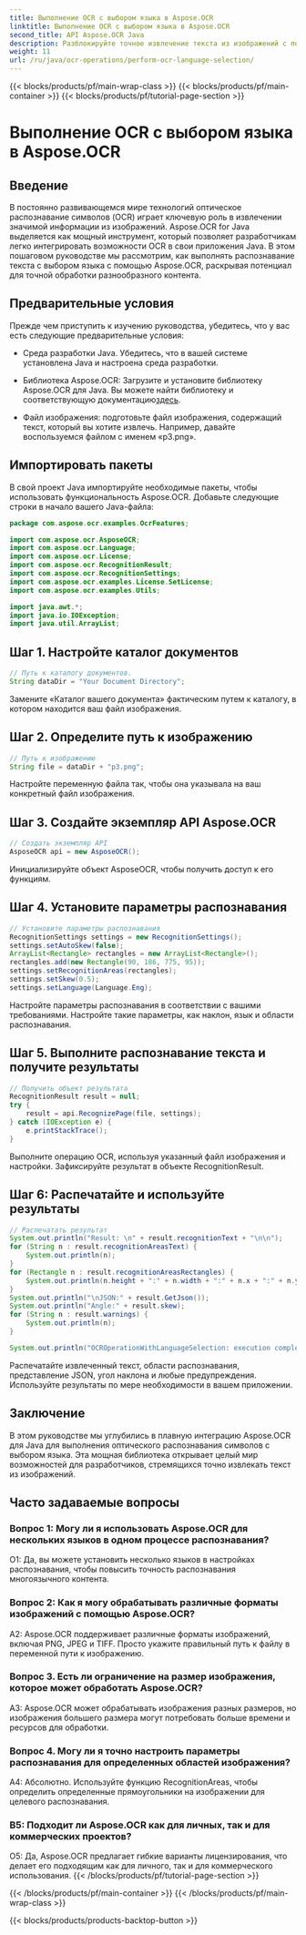 ```yaml
---
title: Выполнение OCR с выбором языка в Aspose.OCR
linktitle: Выполнение OCR с выбором языка в Aspose.OCR
second_title: API Aspose.OCR Java
description: Разблокируйте точное извлечение текста из изображений с помощью Aspose.OCR для Java. Следуйте нашему пошаговому руководству для точного распознавания текста с выбором языка.
weight: 11
url: /ru/java/ocr-operations/perform-ocr-language-selection/
---
```


{{< blocks/products/pf/main-wrap-class >}}
{{< blocks/products/pf/main-container >}}
{{< blocks/products/pf/tutorial-page-section >}}

# Выполнение OCR с выбором языка в Aspose.OCR

## Введение

В постоянно развивающемся мире технологий оптическое распознавание символов (OCR) играет ключевую роль в извлечении значимой информации из изображений. Aspose.OCR for Java выделяется как мощный инструмент, который позволяет разработчикам легко интегрировать возможности OCR в свои приложения Java. В этом пошаговом руководстве мы рассмотрим, как выполнять распознавание текста с выбором языка с помощью Aspose.OCR, раскрывая потенциал для точной обработки разнообразного контента.

## Предварительные условия

Прежде чем приступить к изучению руководства, убедитесь, что у вас есть следующие предварительные условия:

- Среда разработки Java. Убедитесь, что в вашей системе установлена Java и настроена среда разработки.

-  Библиотека Aspose.OCR: Загрузите и установите библиотеку Aspose.OCR для Java. Вы можете найти библиотеку и соответствующую документацию[здесь](https://reference.aspose.com/ocr/java/).

- Файл изображения: подготовьте файл изображения, содержащий текст, который вы хотите извлечь. Например, давайте воспользуемся файлом с именем «p3.png».

## Импортировать пакеты

В свой проект Java импортируйте необходимые пакеты, чтобы использовать функциональность Aspose.OCR. Добавьте следующие строки в начало вашего Java-файла:

```java
package com.aspose.ocr.examples.OcrFeatures;

import com.aspose.ocr.AsposeOCR;
import com.aspose.ocr.Language;
import com.aspose.ocr.License;
import com.aspose.ocr.RecognitionResult;
import com.aspose.ocr.RecognitionSettings;
import com.aspose.ocr.examples.License.SetLicense;
import com.aspose.ocr.examples.Utils;

import java.awt.*;
import java.io.IOException;
import java.util.ArrayList;
```

## Шаг 1. Настройте каталог документов

```java
// Путь к каталогу документов.
String dataDir = "Your Document Directory";
```

Замените «Каталог вашего документа» фактическим путем к каталогу, в котором находится ваш файл изображения.

## Шаг 2. Определите путь к изображению

```java
// Путь к изображению
String file = dataDir + "p3.png";
```

Настройте переменную файла так, чтобы она указывала на ваш конкретный файл изображения.

## Шаг 3. Создайте экземпляр API Aspose.OCR

```java
// Создать экземпляр API
AsposeOCR api = new AsposeOCR();
```

Инициализируйте объект AsposeOCR, чтобы получить доступ к его функциям.

## Шаг 4. Установите параметры распознавания

```java
// Установите параметры распознавания
RecognitionSettings settings = new RecognitionSettings();
settings.setAutoSkew(false);
ArrayList<Rectangle> rectangles = new ArrayList<Rectangle>();
rectangles.add(new Rectangle(90, 186, 775, 95));
settings.setRecognitionAreas(rectangles);
settings.setSkew(0.5);
settings.setLanguage(Language.Eng);
```

Настройте параметры распознавания в соответствии с вашими требованиями. Настройте такие параметры, как наклон, язык и области распознавания.

## Шаг 5. Выполните распознавание текста и получите результаты

```java
// Получить объект результата
RecognitionResult result = null;
try {
    result = api.RecognizePage(file, settings);
} catch (IOException e) {
    e.printStackTrace();
}
```

Выполните операцию OCR, используя указанный файл изображения и настройки. Зафиксируйте результат в объекте RecognitionResult.

## Шаг 6: Распечатайте и используйте результаты

```java
// Распечатать результат
System.out.println("Result: \n" + result.recognitionText + "\n\n");
for (String n : result.recognitionAreasText) {
    System.out.println(n);
}
for (Rectangle n : result.recognitionAreasRectangles) {
    System.out.println(n.height + ":" + n.width + ":" + n.x + ":" + n.y);
}
System.out.println("\nJSON:" + result.GetJson());
System.out.println("Angle:" + result.skew);
for (String n : result.warnings) {
    System.out.println(n);
}

System.out.println("OCROperationWithLanguageSelection: execution complete");
```

Распечатайте извлеченный текст, области распознавания, представление JSON, угол наклона и любые предупреждения. Используйте результаты по мере необходимости в вашем приложении.

## Заключение

В этом руководстве мы углубились в плавную интеграцию Aspose.OCR для Java для выполнения оптического распознавания символов с выбором языка. Эта мощная библиотека открывает целый мир возможностей для разработчиков, стремящихся точно извлекать текст из изображений.

## Часто задаваемые вопросы

### Вопрос 1: Могу ли я использовать Aspose.OCR для нескольких языков в одном процессе распознавания?

О1: Да, вы можете установить несколько языков в настройках распознавания, чтобы повысить точность распознавания многоязычного контента.

### Вопрос 2: Как я могу обрабатывать различные форматы изображений с помощью Aspose.OCR?

A2: Aspose.OCR поддерживает различные форматы изображений, включая PNG, JPEG и TIFF. Просто укажите правильный путь к файлу в переменной пути к изображению.

### Вопрос 3. Есть ли ограничение на размер изображения, которое может обработать Aspose.OCR?

A3: Aspose.OCR может обрабатывать изображения разных размеров, но изображения большего размера могут потребовать больше времени и ресурсов для обработки.

### Вопрос 4. Могу ли я точно настроить параметры распознавания для определенных областей изображения?

А4: Абсолютно. Используйте функцию RecognitionAreas, чтобы определить определенные прямоугольники на изображении для целевого распознавания.

### В5: Подходит ли Aspose.OCR как для личных, так и для коммерческих проектов?

О5: Да, Aspose.OCR предлагает гибкие варианты лицензирования, что делает его подходящим как для личного, так и для коммерческого использования.
{{< /blocks/products/pf/tutorial-page-section >}}

{{< /blocks/products/pf/main-container >}}
{{< /blocks/products/pf/main-wrap-class >}}

{{< blocks/products/products-backtop-button >}}
